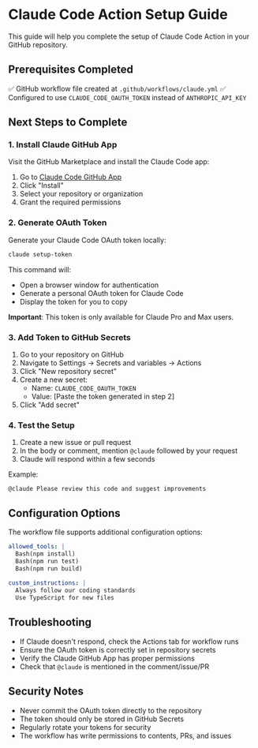 # Claude Code Action Setup Guide

This guide will help you complete the setup of Claude Code Action in your GitHub repository.

## Prerequisites Completed

✅ GitHub workflow file created at `.github/workflows/claude.yml`
✅ Configured to use `CLAUDE_CODE_OAUTH_TOKEN` instead of `ANTHROPIC_API_KEY`

## Next Steps to Complete

### 1. Install Claude GitHub App

Visit the GitHub Marketplace and install the Claude Code app:
1. Go to [Claude Code GitHub App](https://github.com/apps/claude-code) 
2. Click "Install"
3. Select your repository or organization
4. Grant the required permissions

### 2. Generate OAuth Token

Generate your Claude Code OAuth token locally:

```bash
claude setup-token
```

This command will:
- Open a browser window for authentication
- Generate a personal OAuth token for Claude Code
- Display the token for you to copy

**Important**: This token is only available for Claude Pro and Max users.

### 3. Add Token to GitHub Secrets

1. Go to your repository on GitHub
2. Navigate to Settings → Secrets and variables → Actions
3. Click "New repository secret"
4. Create a new secret:
   - Name: `CLAUDE_CODE_OAUTH_TOKEN`
   - Value: [Paste the token generated in step 2]
5. Click "Add secret"

### 4. Test the Setup

1. Create a new issue or pull request
2. In the body or comment, mention `@claude` followed by your request
3. Claude will respond within a few seconds

Example:
```
@claude Please review this code and suggest improvements
```

## Configuration Options

The workflow file supports additional configuration options:

```yaml
allowed_tools: |
  Bash(npm install)
  Bash(npm run test)
  Bash(npm run build)
  
custom_instructions: |
  Always follow our coding standards
  Use TypeScript for new files
```

## Troubleshooting

- If Claude doesn't respond, check the Actions tab for workflow runs
- Ensure the OAuth token is correctly set in repository secrets
- Verify the Claude GitHub App has proper permissions
- Check that `@claude` is mentioned in the comment/issue/PR

## Security Notes

- Never commit the OAuth token directly to the repository
- The token should only be stored in GitHub Secrets
- Regularly rotate your tokens for security
- The workflow has write permissions to contents, PRs, and issues